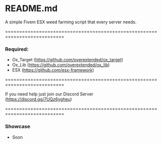 # README.md

A simple Fivem ESX weed farming script that every server needs.

===========================================================================

### Required:

* Ox_Target (https://github.com/overextended/ox_target)
* Ox_Lib (https://github.com/overextended/ox_lib)
* ESX (https://github.com/esx-framework)

===========================================================================

If you need help just join our Discord Server (https://discord.gg/7UQz6ygheu)

===========================================================================

### Showcase 

* Soon

